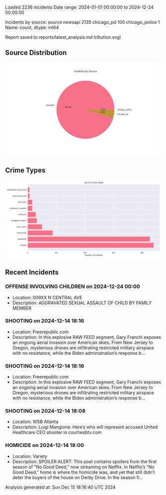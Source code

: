 
Loaded 2236 incidents
Date range: 2024-01-01 00:00:00 to 2024-12-24 00:00:00

Incidents by source:
source
newsapi           2135
chicago_pd         100
chicago_police       1
Name: count, dtype: int64

Report saved to reports/latest_analysis.md
tribution.svg)

## Source Distribution
![Source Distribution](images/source_distribution.svg)

## Crime Types
![Crime Types](images/crime_types.svg)

## Recent Incidents

### OFFENSE INVOLVING CHILDREN on 2024-12-24 00:00
- Location: 009XX N CENTRAL AVE
- Description: AGGRAVATED SEXUAL ASSAULT OF CHILD BY FAMILY MEMBER


### SHOOTING on 2024-12-14 18:16
- Location: Freerepublic.com
- Description: In this explosive RAW FEED segment, Gary Franchi exposes an ongoing aerial invasion over American skies. From New Jersey to Oregon, mysterious drones are infiltrating restricted military airspace with no resistance, while the Biden administration’s response b…


### SHOOTING on 2024-12-14 18:16
- Location: Freerepublic.com
- Description: In this explosive RAW FEED segment, Gary Franchi exposes an ongoing aerial invasion over American skies. From New Jersey to Oregon, mysterious drones are infiltrating restricted military airspace with no resistance, while the Biden administration’s response b…


### SHOOTING on 2024-12-14 18:08
- Location: WSB Atlanta
- Description: Luigi Mangione: Here’s who will represent accused United Healthcare CEO shooter in courtwsbtv.com


### HOMICIDE on 2024-12-14 18:00
- Location: Variety
- Description: SPOILER ALERT: This post contains spoilers from the first season of “No Good Deed,” now streaming on Netflix. In Netflix’s “No Good Deed,” home is where the homicide was, and yet that still didn’t deter the buyers of the house on Derby Drive. In the season fi…

Analysis generated at: Sun Dec 15 18:16:40 UTC 2024
